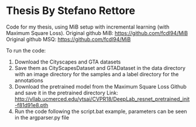 # Thesis By Stefano Rettore

Code for my thesis, using MiB setup with incremental learning (with Maximum Square Loss).
Original github MiB: https://github.com/fcdl94/MiB
Original github MSQ: https://github.com/fcdl94/MiB

To run the code:
1) Download the Cityscapes and GTA datasets
2) Save them as CityScapesDataset and GTADataset in the data directory with an image directory for the samples and a label directory for the annotations
3) Download the pretrained model from the Maximum Square Loss Github and save it in the pretrained directory
   Link: http://vllab.ucmerced.edu/ytsai/CVPR18/DeepLab_resnet_pretrained_init-f81d91e8.pth
4) Run the code following the script.bat example, parameters can be seen in the argparser.py file

 
